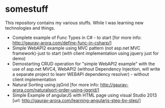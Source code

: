 somestuff
=========

This repository contains my various stuffs. While I was learning new technologies and things.

- Complete example of Func Types in C# - to start [for more info: http://gaurav-arora.com/define-func-in-csharp/]
- Simple WebAPI2 example using MVC pattern (not asp.net MVC framework)-just to start (with client implementation using jquery just for demo)
- Demostarting CRUD operation for "simple WebAPI2 example" with the use of asp.net MVC4, WebAPI2 (without Dependency Injection, will write a separate project to leanr WEBAPI dependency resolver) - without client implementation
- Natural Sorting using jqGrid [for more info: http://gaurav-arora.com/naturalsort-order-using-jqgrid/]
- Simple Example of angularJS with HTML page using visual Studio 2013 [url: http://gaurav-arora.com/learning-angularjs-step-by-step/]
